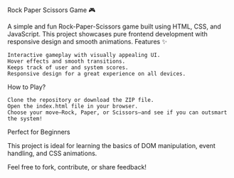 Rock Paper Scissors Game 🎮

A simple and fun Rock-Paper-Scissors game built using HTML, CSS, and JavaScript. This project showcases pure frontend development with responsive design and smooth animations.
Features ✨

    Interactive gameplay with visually appealing UI.
    Hover effects and smooth transitions.
    Keeps track of user and system scores.
    Responsive design for a great experience on all devices.

How to Play?

    Clone the repository or download the ZIP file.
    Open the index.html file in your browser.
    Choose your move—Rock, Paper, or Scissors—and see if you can outsmart the system!

Perfect for Beginners

This project is ideal for learning the basics of DOM manipulation, event handling, and CSS animations.

Feel free to fork, contribute, or share feedback!
